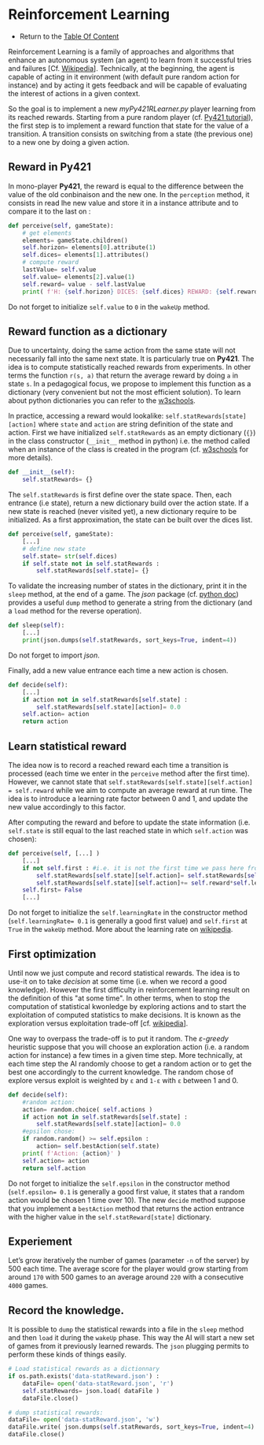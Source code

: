 # Reinforcement Learning

- Return to the [Table Of Content](toc.md)

Reinforcement Learning is a family of approaches and algorithms that enhance an autonomous system (an agent) to learn from it successful tries and failures [Cf. [Wikipedia](https://en.wikipedia.org/wiki/Reinforcement_learning)].
Technically, at the beginning, the agent is capable of acting in it environment (with default pure random action for instance) 
and by acting it gets feedback and will be capable of evaluating the interest of actions in a given context.

So the goal is to implement a new _myPy421RLearner.py_ player learning from its reached rewards.
Starting from a pure random player (cf. [Py421 tutorial](./tuto-game-py421.md)),
the first step is to implement a reward function that state for the value of a transition. 
A transition consists on switching from a state (the previous one) to a new one by doing a given action.

## Reward in Py421

In mono-player **Py421**, the reward is equal to the difference between the value of the old conbinaison and the new one.
In the `perception` method, it consists in read lhe new value and store it in a instance attribute and to compare it to the last on :

```python
def perceive(self, gameState):
    # get elements
    elements= gameState.children()
    self.horizon= elements[0].attribute(1)
    self.dices= elements[1].attributes()
    # compute reward
    lastValue= self.value
    self.value= elements[2].value(1)
    self.reward= value - self.lastValue
    print( f'H: {self.horizon} DICES: {self.dices} REWARD: {self.reward}' )
```

Do not forget to initialize `self.value` to `0` in the `wakeUp` method.

## Reward function as a dictionary

Due to uncertainty, doing the same action from the same state will not necessarily fall into the same next state.
It is particularly true on **Py421**.
The idea is to compute statistically reached rewards from experiments.
In other terms the function `r(s, a)` that return the average reward by doing `a` in state `s`.
In a pedagogical focus, we propose to implement this function as a dictionary (very convenient but not the most efficient solution).
To learn about python dictionaries you can refer to the [w3schools](https://www.w3schools.com/python/python_dictionaries.asp).

In practice, accessing a reward would lookalike: `self.statRewards[state][action]` where `state` and `action` are string definition of the state and action.
First we have initialized `self.statRewards` as an empty dictionary (`{}`) in the class constructor (`__init__` method in python) i.e. the method called when an instance of the class is created in the program (cf. [w3schools](https://www.w3schools.com/python/gloss_python_class_init.asp) for more details).

```python
def __init__(self):
    self.statRewards= {}
```

The `self.statRewards` is first define over the state space.
Then, each entrance (i.e state), return a new dictionary build over the action state.
If a new state is reached (never visited yet), a new dictionary require to be initialized.
As a first approximation, the state can be built over the dices list.

```python
def perceive(self, gameState):
    [...]
    # define new state
    self.state= str(self.dices)
    if self.state not in self.statRewards :
        self.statRewards[self.state]= {}
```

To validate the increasing number of states in the dictionary, print it in the `sleep` method, at the end of a game.
The _json_ package (cf. [python doc](https://docs.python.org/3/library/json.html)) provides a useful `dump` method to generate a string from the dictionary (and a `load` method for the reverse operation).

```python
def sleep(self):
    [...]
    print(json.dumps(self.statRewards, sort_keys=True, indent=4))
```

Do not forget to import _json_.

Finally, add a new value entrance each time a new action is chosen.

```python
def decide(self):
    [...]
    if action not in self.statRewards[self.state] :
        self.statRewards[self.state][action]= 0.0
    self.action= action
    return action
```

## Learn statistical reward

The idea now is to record a reached reward each time a transition is processed (each time we enter in the `perceive` method after the first time).
However, we cannot state that `self.statRewards[self.state][self.action] = self.reward` while we aim to compute an average reward at run time.
The idea is to introduce a learning rate factor between 0 and 1, and update the new value accordingly to this factor.

After computing the reward and before to update the state information (i.e. `self.state` is still equal to the last reached state in which `self.action` was chosen):

```python
def perceive(self, [...] )
    [...]
    if not self.first : #i.e. it is not the first time we pass here from the last wakeUp.
        self.statRewards[self.state][self.action]= self.statRewards[self.state][self.action]*(1-self.learningRate)
        self.statRewards[self.state][self.action]+= self.reward*self.learningRate
    self.first= False
    [...]
```

Do not forget to initialize the `self.learningRate` in the constructor method (`self.learningRate= 0.1` is generally a good first value) and `self.first` at `True` in the `wakeUp` method.
More about the learning rate on [wikipedia](https://en.wikipedia.org/wiki/Learning_rate).

## First optimization

Until now we just compute and record statistical rewards. 
The idea is to use-it on to take _decision_ at some time (i.e. when we record a good knowledge).
However the first difficulty in reinforcement learning result on the definition of this "at some time".
In other terms, when to stop the computation of statistical kwonledge by exploring actions and to start the exploitation of computed statistics to make decisions.
It is known as the exploration versus exploitation trade-off [cf. [wikipedia](https://en.wikipedia.org/wiki/Reinforcement_learning#Exploration)].

One way to overpass the trade-off is to put it random. 
The _ε-greedy_ heuristic suppose that you will choose an exploration action (i.e. a random action for instance) a few times in a given time step.
More technically, at each time step the AI randomly choose to get a random action or to get the best one accordingly to the current knowledge.
The random chose of explore versus exploit is weighted by `ε` and `1-ε` with `ε` between 1 and 0.


```python
def decide(self):
    #random action:
    action= random.choice( self.actions )
    if action not in self.statRewards[self.state] :
        self.statRewards[self.state][action]= 0.0
    #epsilon chose:
    if random.random() >= self.epsilon :
        action= self.bestAction(self.state)
    print( f'Action: {action}' )
    self.action= action
    return self.action
```

Do not forget to initialize the `self.epsilon` in the constructor method (`self.epsilon= 0.1` is generally a good first value, it states that a random action would be chosen 1 time over 10).
The new `decide` method suppose that you implement a `bestAction` method that returns the action entrance with the higher value in the `self.statReward[state]` dictionary.

## Experiement

Let’s grow iteratively the number of games (parameter `-n` of the server) by 500 each time.
The average score for the player would grow starting from around `170` with 500 games to an average around `220` with a consecutive `4000` games.

## Record the knowledge.

It is possible to `dump` the statistical rewards into a file in the `sleep` method and then `load` it during the `wakeUp` phase.
This way the AI will start a new set of games from it previously learned rewards.
The `json` plugging permits to perform these kinds of things easily.

```python
# Load statistical rewards as a dictionnary
if os.path.exists('data-statReward.json') :
    dataFile= open('data-statReward.json', 'r')
    self.statRewards= json.load( dataFile )
    dataFile.close()

# dump statistical rewards:
dataFile= open('data-statReward.json', 'w')
dataFile.write( json.dumps(self.statRewards, sort_keys=True, indent=4) )
dataFile.close()
```
